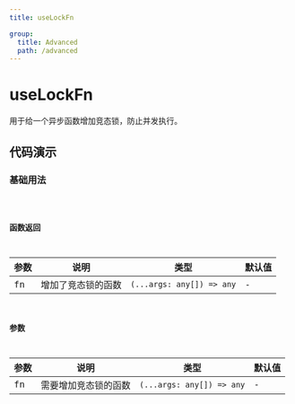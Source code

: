 ```yaml
---
title: useLockFn

group:
  title: Advanced
  path: /advanced
---
```


# useLockFn

用于给一个异步函数增加竞态锁，防止并发执行。


## 代码演示

### 基础用法

<code src="./demos/demo1.tsx" />


### 函数返回

| 参数 | 说明                                     | 类型         | 默认值 |
| ---- | ---------------------------------------- | ------------ | ------ |
| fn   | 增加了竞态锁的函数		 | `(...args: any[]) => any` | -      |

### 参数

| 参数 | 说明                                     | 类型         | 默认值 |
| ---- | ---------------------------------------- | ------------ | ------ |
| fn   | 需要增加竞态锁的函数	 | `(...args: any[]) => any` | -      |